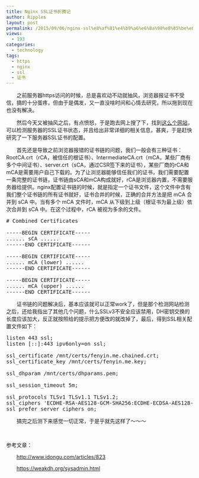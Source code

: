 ```yaml
---
title: Nginx SSL证书折腾记
author: Ripples
layout: post
permalink: /2015/09/06/nginx-ssl%e8%af%81%e4%b9%a6%e6%8a%98%e8%85%be%e8%ae%b0/
views:
  - 193
categories:
  - technology
tags:
  - https
  - nginx
  - ssl
  - 证书
---
```

<p style="text-indent: 2em;">
  之前服务器https访问的时候，总是喜欢动不动就抽风，浏览器报证书不受信，搞的十分蛋疼，但由于是偶发，又一直没啥时间和心情去研究，所以拖到现在也没有解决。
</p>

<p style="text-indent: 2em;">
  然后今天又被抽风之后，有点愤怒，于是跑去网上搜了下，找到<a href="https://www.ssllabs.com/ssltest/analyze.html" target="_blank">这么个网站</a>，可以检测服务器的SSL证书状态，并且给出非常详细的相关信息，甚爽，于是赶快研究了一下服务器SSL证书的配置。
</p>

<!--more-->

<p style="text-indent: 2em;">
  首先还是导致之前浏览器报错的证书链的问题，我们一般会有三种证书： RootCA.crt（rCA，被信任的根证书）、IntermediateCA.crt（mCA，某些厂商有多个中间证书）、server.crt（sCA，通过CSR签下来的证书），某些厂商的rCA和mCA是需要用户自己下载的。为了让浏览器能够信任我们的证书，我们需要配置一条完整的证书链，证书链由sCA和mCA构成就好，rCA是浏览器内置，不需要服务器给提供。nginx配置证书链的时候，就是指定一个证书文件，这个文件中含有我们整个证书链的所有证书就好，证书合并的时候，正确的合并方法是把 mCA 合并到 sCA 中。当有多个 mCA 文件时，mCA 从下级到上级（根证书为最上级）依次合并到 sCA 中。在这个过程中，rCA 被视为多余的文件。
</p>

<pre class="brush:plain;toolbar:false">#&nbsp;Combined&nbsp;Certificates

-----BEGIN&nbsp;CERTIFICATE-----
......&nbsp;sCA&nbsp;......
------END&nbsp;CERTIFICATE------

-----BEGIN&nbsp;CERTIFICATE-----
......&nbsp;mCA&nbsp;(lower)&nbsp;......
------END&nbsp;CERTIFICATE------

-----BEGIN&nbsp;CERTIFICATE-----
......&nbsp;mCA&nbsp;(upper)&nbsp;......
------END&nbsp;CERTIFICATE------</pre>

<p style="text-indent: 2em;">
  证书链的问题解决后，基本应该就可以正常work了，但是那个检测网站检测之后，还给我指出了其他几个问题，什么SSLv3不安全应该禁用，DH密钥交换的长度应该加大，反正就按照给的提示把方便改的就改掉了，最后，得到SSL相关配置文件如下：
</p>

<pre class="brush:bash;toolbar:false">listen&nbsp;443&nbsp;ssl;
listen&nbsp;[::]:443&nbsp;ipv6only=on&nbsp;ssl;

ssl_certificate&nbsp;/mnt/certs/fenyin.me.chained.crt;
ssl_certificate_key&nbsp;/mnt/certs/fenyin.me.key;

ssl_dhparam&nbsp;/mnt/certs/dhparams.pem;

ssl_session_timeout&nbsp;5m;

ssl_protocols&nbsp;TLSv1&nbsp;TLSv1.1&nbsp;TLSv1.2;
ssl_ciphers&nbsp;&#39;ECDHE-RSA-AES128-GCM-SHA256:ECDHE-ECDSA-AES128-GCM-SHA256:ECDHE-RSA-AES256-GCM-SHA384:ECDHE-ECDSA-AES256-GCM-SHA384:DHE-RSA-AES128-GCM-SHA256:DHE-DSS-AES128-GCM-SHA256:kEDH+AESGCM:ECDHE-RSA-AES128-SHA256:ECDHE-ECDSA-AES128-SHA256:ECDHE-RSA-AES128-SHA:ECDHE-ECDSA-AES128-SHA:ECDHE-RSA-AES256-SHA384:ECDHE-ECDSA-AES256-SHA384:ECDHE-RSA-AES256-SHA:ECDHE-ECDSA-AES256-SHA:DHE-RSA-AES128-SHA256:DHE-RSA-AES128-SHA:DHE-DSS-AES128-SHA256:DHE-RSA-AES256-SHA256:DHE-DSS-AES256-SHA:DHE-RSA-AES256-SHA:AES128-GCM-SHA256:AES256-GCM-SHA384:AES128-SHA256:AES256-SHA256:AES128-SHA:AES256-SHA:AES:CAMELLIA:DES-CBC3-SHA:!aNULL:!eNULL:!EXPORT:!DES:!RC4:!MD5:!PSK:!aECDH:!EDH-DSS-DES-CBC3-SHA:!EDH-RSA-DES-CBC3-SHA:!KRB5-DES-CBC3-SHA&#39;;
ssl_prefer_server_ciphers&nbsp;on;</pre>

<p style="text-indent: 2em;">
  搞完之后测下来感觉一切正常，于是乎就先这样了～～～
</p>

<p style="text-indent: 2em;">
  <span style="text-indent: 2em;"><br /></span>
</p>

<p dir="ltr" style="text-indent: 0em;">
  <span style="text-indent: 2em;">参考文章：</span>
</p>

<p style="text-indent: 2em;">
  <a href="http://www.idongu.com/articles/823" target="_self">http://www.idongu.com/articles/823</a>
</p>

<p style="text-indent: 2em;">
  <a href="https://weakdh.org/sysadmin.html" target="_self">https://weakdh.org/sysadmin.html</a>
</p>

<p dir="ltr" style="text-indent: 2em;">
  <span style="text-indent: 2em;"></span>
</p>
